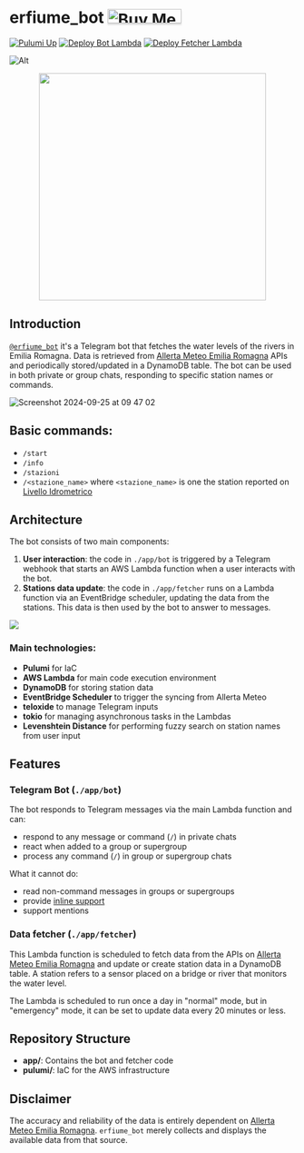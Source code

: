 # erfiume_bot <a href="https://www.buymeacoffee.com/d0d0" target="_blank"><img src="https://www.buymeacoffee.com/assets/img/custom_images/yellow_img.png" alt="Buy Me A Coffee" style="height: 25px !important;width: 130px !important;box-shadow: 0px 3px 2px 0px rgba(190, 190, 190, 0.5) !important;-webkit-box-shadow: 0px 3px 2px 0px rgba(190, 190, 190, 0.5) !important;" ></a>

[![Pulumi Up](https://github.com/notdodo/erfiume_bot/actions/workflows/pulumi-up.yml/badge.svg)](https://github.com/notdodo/erfiume_bot/actions/workflows/pulumi-up.yml)
[![Deploy Bot Lambda](https://github.com/notdodo/erfiume_bot/actions/workflows/bot-deploy.yml/badge.svg)](https://github.com/notdodo/erfiume_bot/actions/workflows/bot-deploy.yml)
[![Deploy Fetcher Lambda](https://github.com/notdodo/erfiume_bot/actions/workflows/fetcher-deploy.yml/badge.svg)](https://github.com/notdodo/erfiume_bot/actions/workflows/fetcher-deploy.yml)

![Alt](https://repobeats.axiom.co/api/embed/35afc992da7617e96b55ad9a8765b0f06b50e3be.svg "Repobeats analytics image")

<p align="center">
  <img src="https://github.com/user-attachments/assets/58bb5033-87e0-4794-99f7-ddc1a3fd65b4" width="400px"/>
</p>

## Introduction

[`@erfiume_bot`](https://t.me/erfiume_bot) it's a Telegram bot that fetches the water levels of the rivers in Emilia Romagna. Data is retrieved from [Allerta Meteo Emilia Romagna](https://allertameteo.regione.emilia-romagna.it/) APIs and periodically stored/updated in a DynamoDB table.
The bot can be used in both private or group chats, responding to specific station names or commands.

![Screenshot 2024-09-25 at 09 47 02](https://github.com/user-attachments/assets/f5bc07c1-fb6c-48be-b871-a9d6dd4aae82)

## Basic commands:

- `/start`
- `/info`
- `/stazioni`
- `/<stazione_name>` where `<stazione_name>` is one the station reported on [Livello Idrometrico](https://allertameteo.regione.emilia-romagna.it/livello-idrometrico)

## Architecture

The bot consists of two main components:

1. **User interaction**: the code in `./app/bot` is triggered by a Telegram webhook that starts an AWS Lambda function when a user interacts with the bot.
2. **Stations data update**: the code in `./app/fetcher` runs on a Lambda function via an EventBridge scheduler, updating the data from the stations. This data is then used by the bot to answer to messages.

![](./assets/erfiume.png)

### Main technologies:

- **Pulumi** for IaC
- **AWS Lambda** for main code execution environment
- **DynamoDB** for storing station data
- **EventBridge Scheduler** to trigger the syncing from Allerta Meteo
- **teloxide** to manage Telegram inputs
- **tokio** for managing asynchronous tasks in the Lambdas
- **Levenshtein Distance** for performing fuzzy search on station names from user input

## Features

### Telegram Bot (`./app/bot`)

The bot responds to Telegram messages via the main Lambda function and can:

- respond to any message or command (`/`) in private chats
- react when added to a group or supergroup
- process any command (`/`) in group or supergroup chats

What it cannot do:

- read non-command messages in groups or supergroups
- provide [inline support](https://telegram.org/blog/inline-bots)
- support mentions

### Data fetcher (`./app/fetcher`)

This Lambda function is scheduled to fetch data from the APIs on [Allerta Meteo Emilia Romagna](https://allertameteo.regione.emilia-romagna.it/) and update or create station data in a DynamoDB table. A station refers to a sensor placed on a bridge or river that monitors the water level.

The Lambda is scheduled to run once a day in "normal" mode, but in "emergency" mode, it can be set to update data every 20 minutes or less.

## Repository Structure

- **app/**: Contains the bot and fetcher code
- **pulumi/**: IaC for the AWS infrastructure

## Disclaimer

The accuracy and reliability of the data is entirely dependent on [Allerta Meteo Emilia Romagna](https://allertameteo.regione.emilia-romagna.it/). `erfiume_bot` merely collects and displays the available data from that source.
